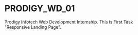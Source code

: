 # PRODIGY_WD_01
 Prodigy Infotech Web Development Internship. This is First Task "Responsive Landing Page".
